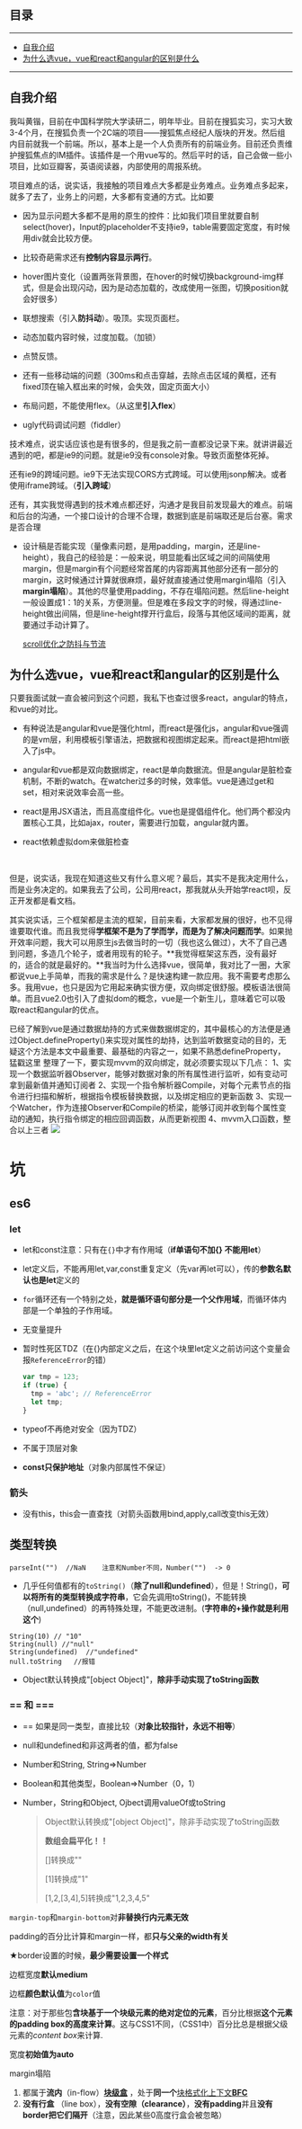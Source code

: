 ## 目录
---
- [自我介绍](#自我介绍)
- [为什么选vue，vue和react和angular的区别是什么](#为什么选vue，vue和react和angular的区别是什么)
---



## 自我介绍



我叫黄锴，目前在中国科学院大学读研二，明年毕业。目前在搜狐实习，实习大致3-4个月，在搜狐负责一个2C端的项目——搜狐焦点经纪人版块的开发。然后组内目前就我一个前端。所以，基本上是一个人负责所有的前端业务。目前还负责维护搜狐焦点的IM插件。该插件是一个用vue写的。然后平时的话，自己会做一些小项目，比如豆瓣客，英语阅读器，内部使用的周报系统。



项目难点的话，说实话，我接触的项目难点大多都是业务难点。业务难点多起来，就多了去了，业务上的问题，大多都有变通的方式。比如要



- 因为显示问题大多都不是用的原生的控件：比如我们项目里就要自制select(hover)，Input的placeholder不支持ie9，table需要固定宽度，有时候用div就会比较方便。

- 比较奇葩需求还有**控制内容显示两行**。

- hover图片变化（设置两张背景图，在hover的时候切换background-img样式，但是会出现闪动，因为是动态加载的，改成使用一张图，切换position就会好很多）

- 联想搜索（引入**防抖动**）。吸顶。实现页面栏。

- 动态加载内容时候，过度加载。（加锁）

- 点赞反馈。

- 还有一些移动端的问题（300ms和点击穿越，去除点击区域的黄框，还有fixed顶在输入框出来的时候，会失效，固定页面大小）

- 布局问题，不能使用flex。（从这里**引入flex**）

- ugly代码调试问题（fiddler）



技术难点，说实话应该也是有很多的，但是我之前一直都没记录下来。就讲讲最近遇到的吧，都是ie9的问题。就是ie9没有console对象。导致页面整体死掉。



还有ie9的跨域问题。ie9下无法实现CORS方式跨域。可以使用jsonp解决。或者使用iframe跨域。（**引入跨域**）







还有，其实我觉得遇到的技术难点都还好，沟通才是我目前发现最大的难点。前端和后台的沟通，一个接口设计的合理不合理，数据到底是前端取还是后台塞。需求是否合理



- 设计稿是否能实现（量像素问题，是用padding，margin，还是line-height），我自己的经验是：一般来说，明显能看出区域之间的间隔使用margin，但是margin有个问题经常首尾的内容距离其他部分还有一部分的margin，这时候通过计算就很麻烦，最好就直接通过使用margin塌陷（引入**margin塌陷**）。其他的尽量使用padding，不存在塌陷问题。然后line-height一般设置成1：1的关系，方便测量。但是难在多段文字的时候，得通过line-height做出间隔，但是line-height撑开行盒后，段落与其他区域间的距离，就要通过手动计算了。



  [scroll优化之防抖与节流](https://segmentfault.com/a/1190000007676390)













## 为什么选vue，vue和react和angular的区别是什么



只要我面试就一直会被问到这个问题，我私下也查过很多react，angular的特点，和vue的对比。



- 有种说法是angular和vue是强化html，而react是强化js，angular和vue强调的是vm层，利用模板引擎语法，把数据和视图绑定起来。而react是把html嵌入了js中。



- angular和vue都是双向数据绑定，react是单向数据流。但是angular是脏检查机制，不断的watch。在watcher过多的时候，效率低。vue是通过get和set，相对来说效率会高一些。



- react是用JSX语法，而且高度组件化。vue也是提倡组件化。他们两个都没内置核心工具，比如ajax，router，需要进行加载，angular就内置。



- react依赖虚拟dom来做脏检查



  ​



但是，说实话，我现在知道这些又有什么意义呢？最后，其实不是我决定用什么，而是业务决定的。如果我去了公司，公司用react，那我就从头开始学react呗，反正开发都是看文档。







其实说实话，三个框架都是主流的框架，目前来看，大家都发展的很好，也不见得谁要取代谁。而且我觉得**学框架不是为了学而学，而是为了解决问题而学**。如果抛开效率问题，我大可以用原生js去做当时的一切（我也这么做过），大不了自己遇到问题，多造几个轮子，或者用现有的轮子。**我觉得框架这东西，没有最好的，适合的就是最好的。**我当时为什么选择vue，很简单，我对比了一圈，大家都说vue上手简单，而我的需求是什么？是快速构建一款应用。我不需要考虑那么多。我用vue，也只是因为它用起来确实很方便，双向绑定很舒服。模板语法很简单。而且vue2.0也引入了虚拟dom的概念，vue是一个新生儿，意味着它可以吸取react和angular的优点。



已经了解到vue是通过数据劫持的方式来做数据绑定的，其中最核心的方法便是通过Object.defineProperty()来实现对属性的劫持，达到监听数据变动的目的，无疑这个方法是本文中最重要、最基础的内容之一，如果不熟悉defineProperty，猛戳这里
整理了一下，要实现mvvm的双向绑定，就必须要实现以下几点：
1、实现一个数据监听器Observer，能够对数据对象的所有属性进行监听，如有变动可拿到最新值并通知订阅者
2、实现一个指令解析器Compile，对每个元素节点的指令进行扫描和解析，根据指令模板替换数据，以及绑定相应的更新函数
3、实现一个Watcher，作为连接Observer和Compile的桥梁，能够订阅并收到每个属性变动的通知，执行指令绑定的相应回调函数，从而更新视图
4、mvvm入口函数，整合以上三者
![](https://segmentfault.com/img/bVBQYu)



# 坑

## es6

### let

- let和const注意：只有在`{}`中才有作用域（**if单语句不加{} 不能用let**）

- let定义后，不能再用let,var,const重复定义（先var再let可以），传的**参数名默认也是let**定义的

- `for`循环还有一个特别之处，**就是循环语句部分是一个父作用域**，而循环体内部是一个单独的子作用域。

- 无变量提升

- 暂时性死区TDZ（在{}内部定义之后，在这个块里let定义之前访问这个变量会报`ReferenceError`的错）

  ```js
  var tmp = 123;
  if (true) {
    tmp = 'abc'; // ReferenceError
    let tmp;
  }
  ```

- typeof不再绝对安全（因为TDZ）

- 不属于顶层对象

- **const只保护地址**（对象内部属性不保证）



### 箭头

- 没有this，this会一直查找（对箭头函数用bind,apply,call改变this无效）



## 类型转换



```
parseInt("")  //NaN    注意和Number不同，Number("")  -> 0 
```

- 几乎任何值都有的`toString()`（**除了null和undefined**），但是！String()，**可以将所有的类型转换成字符串**，它会先调用toString()，不能转换（null,undefined）的再特殊处理，不能更改进制。(**字符串的+操作就是利用这个**)

```
String(10) // "10"
String(null) //"null"
String(undefined)  //"undefined"
null.toString   //报错
```

- Object默认转换成"[object Object]"，**除非手动实现了toString函数**

### == 和 ===

- == 如果是同一类型，直接比较（**对象比较指针，永远不相等**）

- null和undefined和非这两者的值，都为false

- Number和String, String=>Number

- Boolean和其他类型，Boolean=>Number（0，1）

- Number，String和Object, Ojbect调用valueOf或toString

  > Object默认转换成"[object Object]"，除非手动实现了toString函数
  >
  > **数组会扁平化！！**
  >
  > []转换成""
  >
  > [1]转换成"1"
  >
  > [1,2,[3,4],5]转换成"1,2,3,4,5"



`margin-top`和`margin-bottom`对**非替换行内元素无效**

padding的百分比计算和margin一样，都**只与父亲的width有关**

★border设置的时候，**最少需要设置一个样式**

边框宽度**默认medium**

边框**颜色默认值**为`color`值



注意：对于那些包**含块基于一个块级元素的绝对定位的元素**，百分比根据**这个元素的padding box的高度来计算**。这与CSS1不同，（CSS1中）百分比总是根据父级元素的*content box*来计算.



宽度**初始值为auto**



margin塌陷

1. 都属于**流内**（in-flow）[**块级盒**](https://github.com/hk029/front-end/blob/master/about_css/fc.md#%E5%9D%97%E7%BA%A7%E5%85%83%E7%B4%A0Block-level-elements%E4%B8%8E%E5%9D%97%E7%BA%A7%E7%9B%92Block-level-boxes) ，处于**同一个**[块格式化上下文**BFC**](https://github.com/hk029/front-end/blob/master/about_css/fc.md)
2. **没有行盒** （line box），**没有空隙（clearance）**，**没有padding**并且**没有border把它们隔开**（注意，因此某些0高度行盒会被忽略）















